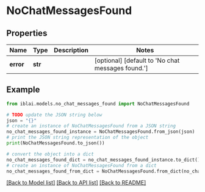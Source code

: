 # NoChatMessagesFound


## Properties

Name | Type | Description | Notes
------------ | ------------- | ------------- | -------------
**error** | **str** |  | [optional] [default to 'No chat messages found.']

## Example

```python
from iblai.models.no_chat_messages_found import NoChatMessagesFound

# TODO update the JSON string below
json = "{}"
# create an instance of NoChatMessagesFound from a JSON string
no_chat_messages_found_instance = NoChatMessagesFound.from_json(json)
# print the JSON string representation of the object
print(NoChatMessagesFound.to_json())

# convert the object into a dict
no_chat_messages_found_dict = no_chat_messages_found_instance.to_dict()
# create an instance of NoChatMessagesFound from a dict
no_chat_messages_found_from_dict = NoChatMessagesFound.from_dict(no_chat_messages_found_dict)
```
[[Back to Model list]](../README.md#documentation-for-models) [[Back to API list]](../README.md#documentation-for-api-endpoints) [[Back to README]](../README.md)


